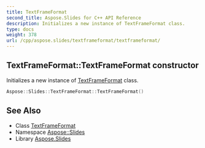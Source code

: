 ```yaml
---
title: TextFrameFormat
second_title: Aspose.Slides for C++ API Reference
description: Initializes a new instance of TextFrameFormat class.
type: docs
weight: 378
url: /cpp/aspose.slides/textframeformat/textframeformat/
---
```

## TextFrameFormat::TextFrameFormat constructor


Initializes a new instance of [TextFrameFormat](../) class.

```cpp
Aspose::Slides::TextFrameFormat::TextFrameFormat()
```

## See Also

* Class [TextFrameFormat](../)
* Namespace [Aspose::Slides](../../)
* Library [Aspose.Slides](../../../)
